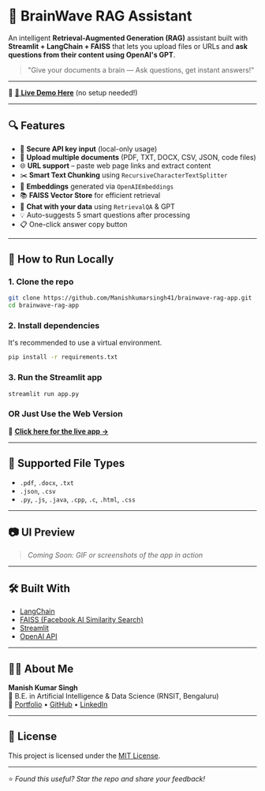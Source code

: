 # 🧠 BrainWave RAG Assistant

An intelligent **Retrieval-Augmented Generation (RAG)** assistant built with **Streamlit + LangChain + FAISS** that lets you upload files or URLs and **ask questions from their content using OpenAI's GPT**.

> "Give your documents a brain — Ask questions, get instant answers!"

---

🔗 **[🚀 Live Demo Here](https://brainwaverag.streamlit.app/)** (no setup needed!)

---

## 🔍 Features

- 🔐 **Secure API key input** (local-only usage)
- 📂 **Upload multiple documents** (PDF, TXT, DOCX, CSV, JSON, code files)
- 🌐 **URL support** – paste web page links and extract content
- ✂️ **Smart Text Chunking** using `RecursiveCharacterTextSplitter`
- 🧠 **Embeddings** generated via `OpenAIEmbeddings`
- 📚 **FAISS Vector Store** for efficient retrieval
- 🤖 **Chat with your data** using `RetrievalQA` & GPT
- 💡 Auto-suggests 5 smart questions after processing
- 📋 One-click answer copy button

---

## 🚀 How to Run Locally

### 1. Clone the repo

```bash
git clone https://github.com/Manishkumarsingh41/brainwave-rag-app.git
cd brainwave-rag-app
```

### 2. Install dependencies

It's recommended to use a virtual environment.

```bash
pip install -r requirements.txt
```

### 3. Run the Streamlit app

```bash
streamlit run app.py
```

### OR Just Use the Web Version  
🔗 **[Click here for the live app →](https://brainwaverag.streamlit.app/)**

---

## 🧪 Supported File Types

- `.pdf`, `.docx`, `.txt`
- `.json`, `.csv`
- `.py`, `.js`, `.java`, `.cpp`, `.c`, `.html`, `.css`

---

## 📷 UI Preview

> _Coming Soon: GIF or screenshots of the app in action_

---

## 🛠 Built With

- [LangChain](https://www.langchain.com/)
- [FAISS (Facebook AI Similarity Search)](https://github.com/facebookresearch/faiss)
- [Streamlit](https://streamlit.io/)
- [OpenAI API](https://platform.openai.com/)

---

## 🙋‍♂️ About Me

**Manish Kumar Singh**  
📍 B.E. in Artificial Intelligence & Data Science (RNSIT, Bengaluru)  
🔗 [Portfolio](https://iammanishsinghrajput.netlify.app/) • [GitHub](https://github.com/Manishkumarsingh41) • [LinkedIn](https://linkedin.com/in/manish-kumar-singh-5a8162214/)

---

## 📝 License

This project is licensed under the [MIT License](LICENSE).

---

⭐️ _Found this useful? Star the repo and share your feedback!_
